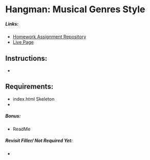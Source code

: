 # Hangman: Musical Genres Style

##### Links:
- [Homework Assignment Repository](https://github.com/UCF-Coding-Boot-Camp/UCF-LKM-FSF-PT-08-2019-U-C/blob/master/03-javascript/02-Homework/Instructions/homework-instructions.md)
- [Live Page](https://decronin.github.io/Word-Guess-Game/)

## Instructions:
- 

## Requirements:
* index.html Skeleton
* 

##### Bonus:
* ReadMe

##### Revisit Filler/ Not Required Yet:
* 

